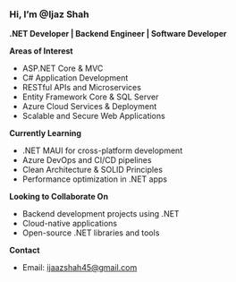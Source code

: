 ### Hi, I’m @Ijaz Shah  
**.NET Developer | Backend Engineer | Software Developer**

**Areas of Interest**  
- ASP.NET Core & MVC  
- C# Application Development  
- RESTful APIs and Microservices  
- Entity Framework Core & SQL Server  
- Azure Cloud Services & Deployment  
- Scalable and Secure Web Applications

**Currently Learning**  
- .NET MAUI for cross-platform development  
- Azure DevOps and CI/CD pipelines  
- Clean Architecture & SOLID Principles  
- Performance optimization in .NET apps

**Looking to Collaborate On**  
- Backend development projects using .NET  
- Cloud-native applications  
- Open-source .NET libraries and tools

**Contact**  
- Email: ijaazshah45@gmail.com
